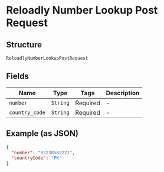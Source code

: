
# Reloadly Number Lookup Post Request

## Structure

`ReloadlyNumberLookupPostRequest`

## Fields

| Name | Type | Tags | Description |
|  --- | --- | --- | --- |
| `number` | `String` | Required | - |
| `country_code` | `String` | Required | - |

## Example (as JSON)

```json
{
  "number": "03238582221",
  "countryCode": "PK"
}
```

